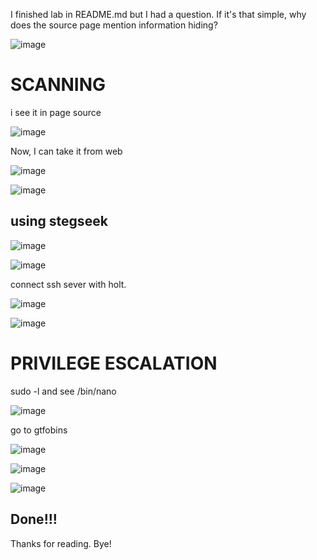 I finished lab in README.md but I had a question. If it's that simple, why does the source page mention information hiding?

![image](https://github.com/nguyenngocdung18/tryhackme/assets/134156226/5bcaac9d-8463-4cc4-9562-46a1aa1abeb5)
# SCANNING
i see it in page source

![image](https://github.com/nguyenngocdung18/tryhackme/assets/134156226/3ced50e2-65fb-4ae0-84e8-cb0d95391bbd)

Now, I can take it from web

![image](https://github.com/nguyenngocdung18/tryhackme/assets/134156226/99a684a2-461f-4db1-8641-b494bb315db2)

![image](https://github.com/nguyenngocdung18/tryhackme/assets/134156226/757b73d0-417f-4dd8-90d0-8a3dee1cea33)

## using stegseek
![image](https://github.com/nguyenngocdung18/tryhackme/assets/134156226/7b812b38-3a2f-4236-8ec6-1d356f8c5b25)

![image](https://github.com/nguyenngocdung18/tryhackme/assets/134156226/131a6da4-4fe3-470a-9ea0-9fd5fd836061)

connect ssh sever with holt. 

![image](https://github.com/nguyenngocdung18/tryhackme/assets/134156226/f2be2350-bde2-4fff-b14a-7ab6150b8720)

![image](https://github.com/nguyenngocdung18/tryhackme/assets/134156226/4c72c647-9aa0-4596-aab0-fa9b477ec238)

# PRIVILEGE ESCALATION
sudo -l and see /bin/nano

![image](https://github.com/nguyenngocdung18/tryhackme/assets/134156226/847d5cc7-6fae-4091-aad4-9be7a3aae4a3)

go to gtfobins 

![image](https://github.com/nguyenngocdung18/tryhackme/assets/134156226/b2a41e9b-3e5d-41b9-b6a3-c57c03b3e829)

![image](https://github.com/nguyenngocdung18/tryhackme/assets/134156226/1fd4682c-d19e-483c-9ad1-7c5ee6019bcb)

![image](https://github.com/nguyenngocdung18/tryhackme/assets/134156226/b3a8fd4b-9c6a-44d8-9fe3-5b102a375032)

## Done!!!
Thanks for reading. Bye!
